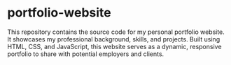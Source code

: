 # portfolio-website
This repository contains the source code for my personal portfolio website. It showcases my professional background, skills, and projects. Built using HTML, CSS, and JavaScript, this website serves as a dynamic, responsive portfolio to share with potential employers and clients.
